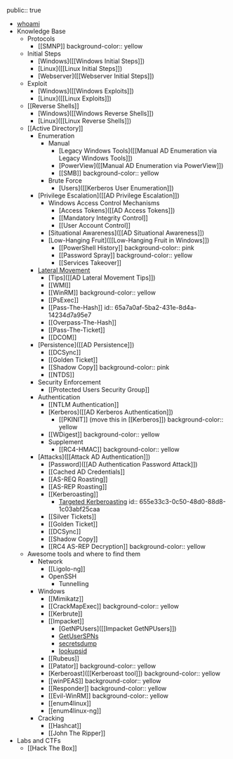 public:: true

- [whoami](https://gianlu.ca)
- Knowledge Base
	- Protocols
		- [[SMNP]]
		  background-color:: yellow
	- Initial Steps
		- [Windows]([[Windows Initial Steps]])
		- [Linux]([[Linux Initial Steps]])
		- [Webserver]([[Webserver Initial Steps]])
	- Exploit
		- [Windows]([[Windows Exploits]])
		- [Linux]([[Linux Exploits]])
	- [[Reverse Shells]]
		- [Windows]([[Windows Reverse Shells]])
		- [Linux]([[Linux Reverse Shells]])
	- [[Active Directory]]
		- Enumeration
			- Manual
				- [Legacy Windows Tools]([[Manual AD Enumeration via Legacy Windows Tools]])
				- [PowerView]([[Manual AD Enumeration via PowerView]])
				- [[SMB]]
				  background-color:: yellow
			- Brute Force
				- [Users]([[Kerberos User Enumeration]])
		- [Privilege Escalation]([[AD Privilege Escalation]])
			- Windows Access Control Mechanisms
				- [Access Tokens]([[AD Access Tokens]])
				- [[Mandatory Integrity Control]]
				- [[User Account Control]]
			- [Situational Awareness]([[AD Situational Awareness]])
			- [Low-Hanging Fruit]([[Low-Hanging Fruit in Windows]])
				- [[PowerShell History]]
				  background-color:: pink
				- [[Password Spray]]
				  background-color:: yellow
				- [[Services Takeover]]
		- [Lateral Movement](https://attack.mitre.org/tactics/TA0008/)
			- [Tips]([[AD Lateral Movement Tips]])
			- [[WMI]]
			- [[WinRM]]
			  background-color:: yellow
			- [[PsExec]]
			- [[Pass-The-Hash]]
			  id:: 65a7a0af-5ba2-431e-8d4a-14234d7a95e7
			- [[Overpass-The-Hash]]
			- [[Pass-The-Ticket]]
			- [[DCOM]]
		- [Persistence]([[AD Persistence]])
			- [[DCSync]]
			- [[Golden Ticket]]
			- [[Shadow Copy]]
			  background-color:: pink
			- [[NTDS]]
		- Security Enforcement
			- [[Protected Users Security Group]]
		- Authentication
			- [[NTLM Authentication]]
			- [Kerberos]([[AD Kerberos Authentication]])
				- [[PKINIT]] (move this in [[Kerberos]])
				  background-color:: yellow
			- [[WDigest]]
			  background-color:: yellow
			- Supplement
				- [[RC4-HMAC]]
				  background-color:: yellow
		- [Attacks]([[Attack AD Authentication]])
			- [Password]([[AD Authentication Password Attack]])
			- [[Cached AD Credentials]]
			- [[AS-REQ Roasting]]
			- [[AS-REP Roasting]]
			- [[Kerberoasting]]
				- [Targeted Kerberoasting](logseq://graph/HTB-Notes?block-id=655e327e-5e4b-4260-828e-33941dad976c)
				  id:: 655e33c3-0c50-48d0-88d8-1c03abf25caa
			- [[Silver Tickets]]
			- [[Golden Ticket]]
			- [[DCSync]]
			- [[Shadow Copy]]
			- [[RC4 AS-REP Decryption]]
			  background-color:: yellow
	- Awesome tools and where to find them
		- Network
			- [[Ligolo-ng]]
			- OpenSSH
				- Tunnelling
		- Windows
			- [[Mimikatz]]
			- [[CrackMapExec]]
			  background-color:: yellow
			- [[Kerbrute]]
			- [[Impacket]]
				- [GetNPUsers]([[Impacket GetNPUsers]])
				- [GetUserSPNs]([[Impacket_GetUserSPNs]])
				- [secretsdump]([[Impacket-secretsdump]])
				- [lookupsid]([[Impacket-lookupsid]])
			- [[Rubeus]]
			- [[Patator]]
			  background-color:: yellow
			- [Kerberoast]([[Kerberoast tool]])
			  background-color:: yellow
			- [[winPEAS]]
			  background-color:: yellow
			- [[Responder]]
			  background-color:: yellow
			- [[Evil-WinRM]]
			  background-color:: yellow
			- [[enum4linux]]
			- [[enum4linux-ng]]
		- Cracking
			- [[Hashcat]]
			- [[John The Ripper]]
- Labs and CTFs
	- [[Hack The Box]]